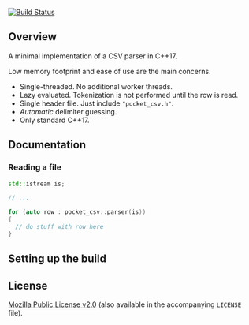 [![Build Status](https://ci.appveyor.com/api/projects/status/github/morinim/pocket_csv?svg=true)][appveyor]

## Overview

A minimal implementation of a CSV parser in C++17.

Low memory footprint and ease of use are the main concerns.

- Single-threaded. No additional worker threads.
- Lazy evaluated. Tokenization is not performed until the row is read.
- Single header file. Just include `"pocket_csv.h"`.
- *Automatic* delimiter guessing.
- Only standard C++17.

## Documentation

### Reading a file

```c++
std::istream is;

// ...

for (auto row : pocket_csv::parser(is))
{
  // do stuff with row here
}
```

## Setting up the build


## License

[Mozilla Public License v2.0][mpl2] (also available in the accompanying `LICENSE` file).

[appveyor]: https://ci.appveyor.com/project/morinim/vita
[mpl2]: https://www.mozilla.org/MPL/2.0/